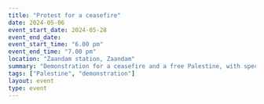 ```yaml
---
title: "Protest for a ceasefire"
date: 2024-05-06
event_start_date: 2024-05-28
event_end_date: 
event_start_time: "6.00 pm"
event_end_time: "7.00 pm"
location: "Zaandam station, Zaandam"
summary: "Demonstration for a ceasefire and a free Palestine, with special attention for remembering the Nakba of 1948 and halting the ongoing Nakba now."
tags: ["Palestine", "demonstration"]
layout: event
type: event
---
```


